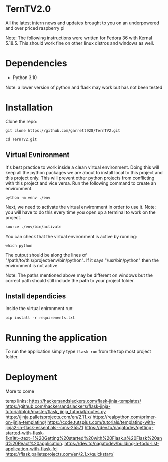 # TernTV2.0
All the latest intern news and updates brought to you on an underpowered and over priced raspberry pi

Note: The following instructions were written for Fedora 36 with Kernal 5.18.5. This should work fine on other linux distros and windows as well. 

# Dependencies
- Python 3.10

Note: a lower version of python and flask may work but has not been tested
# Installation
Clone the repo:

`git clone https://github.com/garrett928/TernTV2.git`

`cd TernTV2.git`

## Virtual Evnironment
It's best practice to work inside a clean virtual environment. Doing this will keep all the python packages we are about to install local to this project and this project only. This will prevent other python projects from conflicting with this project and vice versa. Run the following command to create an environment. 

`python -m venv ./env`

Next, we need to activate the virtual environment in order to use it. Note: you will have to do this every time you open up a terminal to work on the project.

`source ./env/bin/activate`

You can check that the virtual environment is active by running:

`which python`

The output should be along the lines of "/path/to/this/project/env/bin/python". If it says "/usr/bin/python" then the environment is not active. 

Note: The paths mentioned above may be different on windows but the correct path should still include the path to your project folder. 

## Install dependicies
Inside the virtual enironment run:

`pip install -r requirements.txt`

# Running the application
To run the application simply type `flask run` from the top most project folder.

# Deployment


More to come

temp links: 
https://hackersandslackers.com/flask-jinja-templates/
https://github.com/hackersandslackers/flask-jinja-tutorial/blob/master/flask_jinja_tutorial/routes.py
https://jinja.palletsprojects.com/en/2.11.x/
https://realpython.com/primer-on-jinja-templating/
https://code.tutsplus.com/tutorials/templating-with-jinja2-in-flask-essentials--cms-25571
https://dev.to/nagatodev/getting-started-with-flask-1kn1#:~:text=1%20Getting%20started%20with%20Flask,a%20Flask%20and%20React%20application.
https://dev.to/nagatodev/building-a-todo-list-application-with-flask-fcj
https://flask.palletsprojects.com/en/2.1.x/quickstart/
